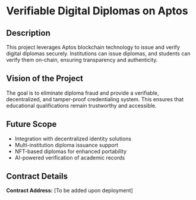 # Verifiable Digital Diplomas on Aptos

## Description
This project leverages Aptos blockchain technology to issue and verify digital diplomas securely. Institutions can issue diplomas, and students can verify them on-chain, ensuring transparency and authenticity.

## Vision of the Project
The goal is to eliminate diploma fraud and provide a verifiable, decentralized, and tamper-proof credentialing system. This ensures that educational qualifications remain trustworthy and accessible.

## Future Scope
- Integration with decentralized identity solutions
- Multi-institution diploma issuance support
- NFT-based diplomas for enhanced portability
- AI-powered verification of academic records

## Contract Details
**Contract Address:** [To be added upon deployment]

